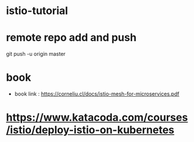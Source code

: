 # istio-tutorial



# remote repo add and push
git push -u origin master

# book
- book link : https://corneliu.cl/docs/istio-mesh-for-microservices.pdf


# https://www.katacoda.com/courses/istio/deploy-istio-on-kubernetes

